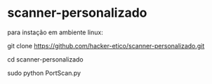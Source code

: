 # scanner-personalizado

para instação em ambiente linux:

git clone https://github.com/hacker-etico/scanner-personalizado.git

cd scanner-personalizado

sudo python PortScan.py
